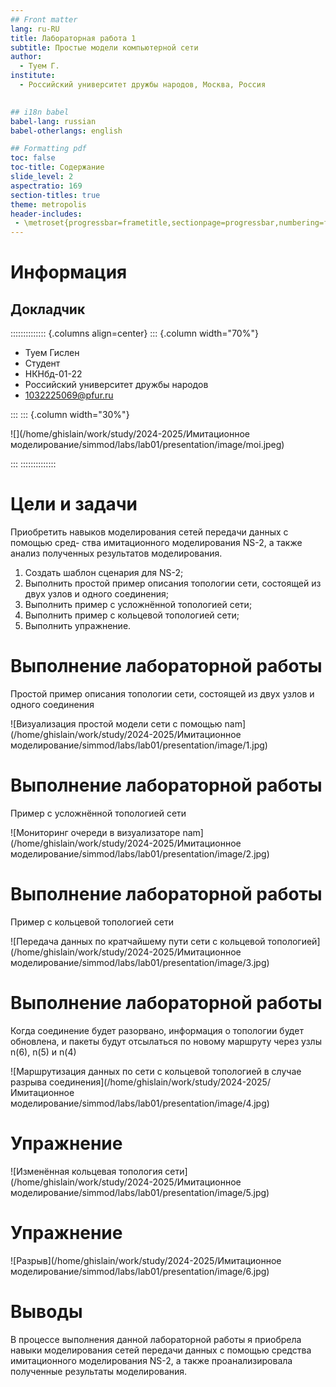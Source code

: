 ```yaml
---
## Front matter
lang: ru-RU
title: Лабораторная работа 1
subtitle: Простые модели компьютерной сети
author:
  - Туем Г.
institute:
  - Российский университет дружбы народов, Москва, Россия
  

## i18n babel
babel-lang: russian
babel-otherlangs: english

## Formatting pdf
toc: false
toc-title: Содержание
slide_level: 2
aspectratio: 169
section-titles: true
theme: metropolis
header-includes:
 - \metroset{progressbar=frametitle,sectionpage=progressbar,numbering=fraction}
---
```


# Информация

## Докладчик

:::::::::::::: {.columns align=center}
::: {.column width="70%"}

  * Туем Гислен
  * Студент
  * НКНбд-01-22
  * Российский университет дружбы народов
  * [1032225069@pfur.ru](mailto:1032225069@pfur.ru)
  
:::
::: {.column width="30%"}

![](/home/ghislain/work/study/2024-2025/Имитационное моделирование/simmod/labs/lab01/presentation/image/moi.jpeg)

:::
::::::::::::::


# Цели и задачи

Приобретить навыков моделирования сетей передачи данных с помощью сред-
ства имитационного моделирования NS-2, а также анализ полученных результатов
моделирования.

1. Создать шаблон сценария для NS-2;
2. Выполнить простой пример описания топологии сети, состоящей из двух узлов и одного соединения;
3. Выполнить пример с усложнённой топологией сети;
4. Выполнить пример с кольцевой топологией сети;
5. Выполнить упражнение.


# Выполнение лабораторной работы

Простой пример описания топологии сети, состоящей из двух узлов и одного соединения
 
![Визуализация простой модели сети с помощью nam](/home/ghislain/work/study/2024-2025/Имитационное моделирование/simmod/labs/lab01/presentation/image/1.jpg)


# Выполнение лабораторной работы

Пример с усложнённой топологией сети

![Мониторинг очереди в визуализаторе nam](/home/ghislain/work/study/2024-2025/Имитационное моделирование/simmod/labs/lab01/presentation/image/2.jpg)


# Выполнение лабораторной работы

Пример с кольцевой топологией сети


![Передача данных по кратчайшему пути сети с кольцевой топологией](/home/ghislain/work/study/2024-2025/Имитационное моделирование/simmod/labs/lab01/presentation/image/3.jpg)


# Выполнение лабораторной работы

Когда соединение будет разорвано, информация о топологии будет обновлена, и пакеты будут отсылаться по новому маршруту через узлы n(6), n(5) и n(4)

![Маршрутизация данных по сети с кольцевой топологией в случае разрыва соединения](/home/ghislain/work/study/2024-2025/Имитационное моделирование/simmod/labs/lab01/presentation/image/4.jpg)


# Упражнение

![Изменённая кольцевая топология сети](/home/ghislain/work/study/2024-2025/Имитационное моделирование/simmod/labs/lab01/presentation/image/5.jpg)


# Упражнение

![Разрыв](/home/ghislain/work/study/2024-2025/Имитационное моделирование/simmod/labs/lab01/presentation/image/6.jpg)


# Выводы

В процессе выполнения данной лабораторной работы я приобрела навыки моделирования сетей передачи данных с помощью средства имитационного моделирования NS-2, а также проанализировала полученные результаты моделирования.

